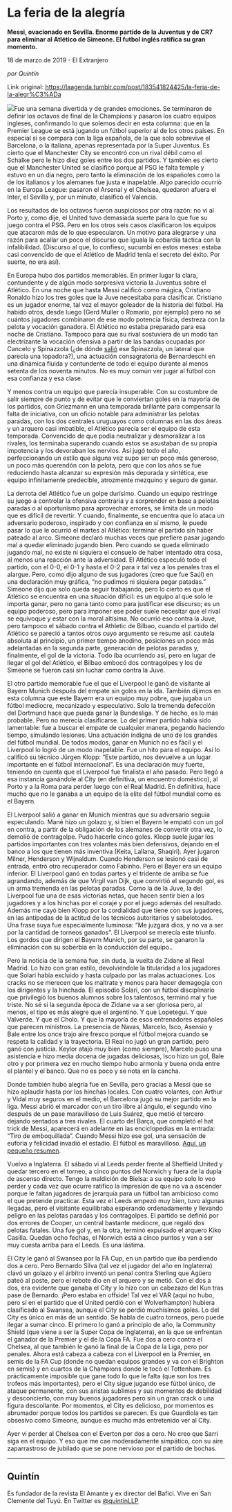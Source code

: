 # La feria de la alegría

**Messi, ovacionado en Sevilla. Enorme partido de la Juventus y de CR7 para eliminar al Atlético de Simeone. El futbol inglés ratifica su gran momento.**

18 de marzo de 2019 - El Extranjero

_por Quintín_

Link original: https://laagenda.tumblr.com/post/183541824425/la-feria-de-la-alegr%C3%ADa

![](https://64.media.tumblr.com/ea378a2304f0091bc2664e6a6e4dbad7/b1d8890d34039f94-ba/s500x750/25a6c06fabb49b53e741f1c9aa0cfed20980e4d5.jpg)Fue una semana divertida y de grandes emociones. Se terminaron de definir los octavos de final de la Champions y pasaron los cuatro equipos ingleses, confirmando lo que solemos decir en esta columna: que en la Premier League se está jugando un fútbol superior al de los otros países. En especial si se compara con la liga española, de la que solo sobrevive el Barcelona, o la italiana, apenas representada por la Super Juventus. Es cierto que el Manchester City se encontró con un rival débil como el Schalke pero le hizo diez goles entre los dos partidos. Y también es cierto que el Manchester United se clasificó porque al PSG le falta temple y estuvo en un día negro, pero tanto la eliminación de los españoles como la de los italianos y los alemanes fue justa e inapelable. Algo parecido ocurrió en la Europa League: pasaron el Arsenal y el Chelsea, quedaron afuera el Inter, el Sevilla y, por un minuto, clasificó el Valencia. 

Los resultados de los octavos fueron auspiciosos por otra razón: no vi al Porto y, como dije, el United tuvo demasiada suerte para lo que fue su juego contra el PSG. Pero en los otros seis casos clasificaron los equipos que atacaron más de lo que especularon. Un motivo para alegrarse y una razón para acallar un poco el discurso que iguala la cobardía táctica con la infalibilidad. (Discurso al que, lo confieso, sucumbí en estos meses: estaba casi convencido de que el Atlético de Madrid tenía el secreto del éxito. Por suerte, no era así). 

En Europa hubo dos partidos memorables. En primer lugar la clara, contundente y de algún modo sorpresiva victoria la Juventus sobre el Atlético. En una noche que hasta Messi calificó como mágica, Cristiano Ronaldo hizo los tres goles que la Juve necesitaba para clasificar. Cristiano es un jugador enorme, tal vez el mayor goleador de la historia del fútbol. Ha habido otros, desde luego (Gerd Muller o Romario, por ejemplo) pero no sé cuántos jugadores combinaron de ese modo potencia física, destreza con la pelota y vocación ganadora. El Atlético no estaba preparado para esa noche de Cristiano. Tampoco para que su rival sostuviera de un modo tan electrizante la vocación ofensiva a partir de las bandas ocupadas por Cancelo y Spinazzola (¿de dónde [salió](https://www.youtube.com/watch?v=s3KM2g2LWuY&t=5s) ese Spinazzola, un lateral que parecía una topadora?), una actuación consagratoria de Bernardeschi en una dinámica fluida y contundente de todo el equipo durante al menos setenta de los noventa minutos. No es muy común ver jugar al fútbol con esa confianza y esa clase.

Y menos contra un equipo que parecía insuperable. Con su costumbre de salir siempre de punto y de evitar que le conviertan goles en la mayoría de los partidos, con Griezmann en una temporada brillante para compensar la falta de iniciativa, con un oficio notable para administrar las pelotas paradas, con los dos centrales uruguayos como columnas en las dos áreas y un arquero casi imbatible, el Atlético parecía ser el equipo de esta temporada. Convencido de que podía neutralizar y desmoralizar a los rivales, los terminaba superando cuando estos se asustaban de su propia impotencia y los devoraban los nervios. Así jugó todo el año, perfeccionando un estilo que alguna vez supo ser un poco más generoso, un poco más querendón con la pelota, pero que con los años se fue reduciendo hasta alcanzar su expresión más depurada y sintética, ese equipo infinitamente predecible, atrozmente mezquino y seguro de ganar. 





La derrota del Atlético fue un golpe durísimo. Cuando un equipo restringe su juego a controlar la ofensiva contraria y a sorprender en base a pelotas paradas o al oportunismo para aprovechar errores, se limita de un modo que es difícil de revertir. Y cuando, finalmente, se encuentra que lo ataca un adversario poderoso, inspirado y con confianza en sí mismo, le puede pasar lo que le ocurrió el martes al Atlético: terminar el partido sin haber pateado al arco. Simeone declaró muchas veces que prefiere pasar jugando mal a quedar eliminado jugando bien. Pero cuando se queda eliminado jugando mal, no existe ni siquiera el consuelo de haber intentado otra cosa, al menos una reacción ante la adversidad. El Atlético especuló todo el partido, con el 0-0, el 0-1 y hasta el 0-2 para ir tal vez a los penales tras el alargue. Pero, como dijo alguno de sus jugadores (creo que fue Saúl) en una declaración muy gráfica, “no pudimos ni siquiera pegar patadas.” Simeone dijo que solo queda seguir trabajando, pero lo cierto es que el Atlético se encuentra en una situación difícil: es un equipo al que solo le importa ganar, pero no gana tanto como para justificar ese discurso; es un equipo poderoso, pero para imponer ese poder suele necesitar que el rival se equivoque y estar con la moral altísima. No ocurrió eso contra la Juve, pero tampoco el sábado contra el Athletic de Bilbao, cuando el partido del Atlético se pareció a tantos otros cuyo argumento se resume así: cautela absoluta al principio, un primer tiempo anodino, posiciones un poco más adelantadas en la segunda parte, generación de pelotas paradas y, finalmente, el gol de la victoria. Todo iba ocurriendo así, pero en lugar de llegar el gol del Atlético, el Bilbao embocó dos contragolpes y los de Simeone se fueron casi sin luchar como contra la Juve.




El otro partido memorable fue el que el Liverpool le ganó de visitante al Bayern Munich después del empate sin goles en la ida. También dijimos en esta columna que este Bayern era un equipo muy pobre, que jugaba un fútbol mediocre, mecanizado y especulativo. Solo la tremenda defección del Dortmund hace que pueda ganar la Bundesliga. Y de hecho, es lo más probable. Pero no merecía clasificarse. Lo del primer partido había sido lamentable: fue a buscar el empate de cualquier manera, pegando haciendo tiempo, simulando lesiones. Una actuación indigna de uno de los grandes del fútbol mundial. De todos modos, ganar en Munich no es fácil y el Liverpool lo logró de un modo inapelable. Fue un hito para el equipo. Así lo calificó su técnico Jürgen Klopp: “Este partido, nos devuelve a un lugar importante en el fútbol internacional”. Es una declaración muy fuerte, teniendo en cuenta que el Liverpool fue finalista el año pasado. Pero llegó a esa instancia ganándole al City (en definitiva, un encuentro doméstico), al Porto y a la Roma para perder luego con el Real Madrid. En definitiva, hace mucho que no le ganaba a un equipo de la elite del fútbol mundial como es el Bayern. 

El Liverpool salió a ganar en Munich mientras que su adversario seguía especulando. Mané hizo un golazo y, si bien el Bayern le empató con un gol en contra, a partir de la obligación de los alemanes de convertir otra vez, lo demolió de contragolpe. Pudo hacerle cinco goles. Klopp suele jugar los partidos importantes con tres volantes más bien defensivos, dejando en el banco a los que tienen más inventiva (Keita, Lallana, Shaqiri). Ayer jugaron Milner, Henderson y Wijnaldum. Cuando Henderson se lesionó casi de entrada, entró otro recuperador como Fabinho. Pero el Bayer era un equipo inferior. El Liverpool ganó en todas partes y el tridente de arriba se fue agrandando, además de que Virgil van Dijk, que convirtió el segundo gol, es un arma tremenda en las pelotas paradas. Como la de la Juve, la del Liverpool fue una de esas victorias netas, que hacen sentir bien a los jugadores y a los hinchas por el coraje y por el juego además del resultado. Además me cayó bien Klopp por la cordialidad que tiene con sus jugadores, en las antípodas de la actitud de los técnicos autoritarios y sabelotodos. Una frase suya fue especialmente luminosa: “Me juzgará dios, y no va a ser por la cantidad de torneos ganados”. El Liverpool se merecía este triunfo. Los gordos que dirigen el Bayern Munich, por su parte, se ganaron la eliminación con su soberbia en la conducción del equipo.. 

Pero la noticia de la semana fue, sin duda, la vuelta de Zidane al Real Madrid. Lo hizo con gran estilo, devolviéndole la titularidad a los jugadores que Solari había excluido y hasta culpado por las malas actuaciones. Los cracks no se merecen que los maltrate y menos para hacer demagogia con los dirigentes y la hinchada. El episodio Solari, con un fútbol disciplinario que privilegió los buenos alumnos sobre los talentosos, terminó mal y fue triste. No sé si la segunda época de Zidane va a ser gloriosa pero, al menos, el tipo es más alegre que el argentino. Y que Lopetegui. Y que Valverde. Y que el Cholo. Y que la mayoría de esos entrenadores españoles que parecen ministros. La presencia de Navas, Marcelo, Isco, Asensio y Bale entre los once trajo aire fresco porque el fútbol mejora cuando se respeta la calidad y la trayectoria. El Real no jugó un gran partido, pero ganó con justicia. Keylor atajó muy bien (como siempre), Marcelo puso una asistencia e hizo media docena de jugadas deliciosas, Isco hizo un gol, Bale otro y por primera vez en mucho tiempo hubo armonía y buena onda entre el plantel y el banco. Que no es poco y se nota en la cancha. 

Donde también hubo alegría fue en Sevilla, pero gracias a Messi que se hizo aplaudir hasta por los hinchas locales. Con cuatro volantes, con Arthur y Vidal muy seguros en el medio, el Barcelona jugó su mejor partido en la liga. Messi abrió el marcador con un tiro libre al ángulo, el segundo vino después de un pase maravilloso de Luis Suárez, que metió el tercero dejando sentados a tres rivales. El cuarto del Barça, que completó el hat trick de Messi, aparecerá en adelante en las enciclopedias en la entrada: “Tiro de emboquillada”. Cuando Messi hizo ese gol, una sensación de euforia y felicidad invadió el estadio. El fútbol es maravilloso. [Aquí, un pequeño resumen](https://www.youtube.com/watch?v=Rae69lTBQSQ&feature=onebox). 

Vuelvo a Inglaterra. El sábado vi al Leeds perder frente al Sheffield United y quedar tercero en el torneo, a cinco puntos del Norwich y fuera de la dupla de ascenso directo. Tengo la maldición de Bielsa: a su equipo solo lo veo perder y cada vez que ocurre ratifico la impresión de que no va a ascender porque le faltan jugadores de jerarquía para un fútbol tan ambicioso como el que pretende practicar. Esta vez el Leeds empezó muy bien, tuvo algunas llegadas, pero el visitante equilibraba esperando ordenadamente y llevando peligro en las pelotas paradas y los contragolpes. El partido se definió por dos errores de Cooper, un central bastante mediocre, que regaló dos pelotas fatales. Una fue gol y, en la otra, terminó expulsado el arquero Kiko Casilla. Quedan ocho fechas, el Norwich está a cinco puntos y van a ser muy cuesta arriba para el Leeds. Es una lástima.

El City le ganó al Swansea por la FA Cup, en un partido que iba perdiendo dos a cero. Pero Bernardo Silva (tal vez el jugador del año en Inglaterra) clavó un golazo y el árbitro inventó un penal contra Sterling que Agüero pateó al poste, pero el rebote dio en el arquero y se metió. Con el dos a dos, era evidente que ganaba el City y lo hizo con un cabezazo del Kun tras pase de Bernardo. ¡Pero estaba en offside! Tal vez el VAR (aquí no hubo, pero sí en el partido que el United perdió con el Wolverhampton) hubiera clasificado al Swansea, aunque el City se perdió muchísimos goles. Lo del City es único en más de un sentido. Se habla de cuatro torneos, pero puede llegar a sumar cinco. El primero lo ganó a principio de año, la Community Shield (que viene a ser la Super Copa de Inglaterra), en la que se enfrentan el ganador de la Premier y el de la Copa FA. Fue dos a cero contra el Chelsea, al que también le ganó la final de la Copa de la Liga, pero por penales. Ahora está cabeza a cabeza con el Liverpool en la Premier, en semis de la FA Cup (donde no quedan equipos grandes y va con el Brighton en semis) y en cuartos de la Champions donde le tocó el Tottenham. Es prácticamente imposible que gane todo lo que le falta (que son los tres trofeos más importantes), pero el City sigue jugando ese fútbol único, de ataque permanente, con sus aristas sublimes y sus momentos de debilidad y desconcierto, con muy buenos jugadores pero sin un gran crack o una figura descollante. Por momentos, el City es delicioso, por momentos es abrumador porque todos los partidos se parecen. Es que Guardiola es tan obsesivo como Simeone, aunque es mucho más entretenido ver al City.

Ayer vi perder al Chelsea con el Everton por dos a cero. No creo que Sarri siga en el equipo. Y eso que me cae moderadamente simpático, con su aire zaparrastroso de jubilado que se pone nervioso por el partido de bochas. 



---

Quintín
-------

 Es fundador de la revista El Amante y ex director del Bafici. Vive en San Clemente del Tuyú. En Twitter es [@quintinLLP](https://twitter.com/quintinLLP) 

